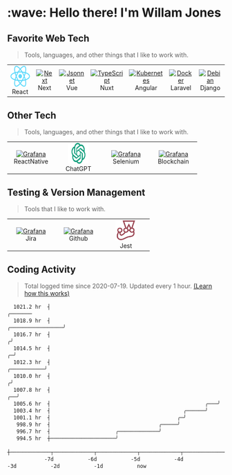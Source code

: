 <h1 align="left" id="macropower-title">:wave: Hello there! I'm Willam Jones</h1>


<h2 align="left" id="macropower-tech">Favorite Web Tech</h2>

> Tools, languages, and other things that I like to work with.

<table>
  <tr>
    <td align="center" width="96">
      <a href="#macropower-tech">
        <img src="./img/React-icon.svg.png" width="48" height="48" alt="React" />
      </a>
      <br>React
    </td>
    <td align="center" width="96">
      <a href="#macropower-tech">
        <img src="https://static-00.iconduck.com/assets.00/brand-nextjs-icon-512x512-iz9ba3mc.png" width="48" height="48" alt="Next" />
      </a>
      <br>Next
    </td>
    <td align="center" width="96">
      <a href="#macropower-tech">
        <img src="https://vuejs.org/images/logo.png" width="48" height="48" alt="Jsonnet" />
      </a>
      <br>Vue
    </td>
    <td align="center" width="96">
      <a href="#macropower-tech">
        <img src="https://nuxt.com/assets/design-kit/logo/icon-green.png" width="48" height="48" alt="TypeScript" />
      </a>
      <br>Nuxt
    </td>
    <td align="center" width="96">
      <a href="#macropower-tech" >
        <img src="https://upload.wikimedia.org/wikipedia/commons/thumb/c/cf/Angular_full_color_logo.svg/2048px-Angular_full_color_logo.svg.png" width="48" height="48" alt="Kubernetes" />
      </a>
      <br>Angular
    </td>
    <td align="center" width="96"> 
      <a href="#macropower-tech" >
        <img src="https://upload.wikimedia.org/wikipedia/commons/thumb/9/9a/Laravel.svg/1969px-Laravel.svg.png" width="48" height="48" alt="Docker" />
      </a>
      <br>Laravel
    </td>
    <td align="center"  width="96">
      <a href="#macropower-tech">
        <img src="https://cdn.icon-icons.com/icons2/2107/PNG/512/file_type_django_icon_130645.png" width="48" height="48" alt="Debian" />
      </a>
      <br>Django
    </td>
  </tr>
</table>


<h2 align="left" id="macropower-tech">Other Tech</h2>

> Tools, languages, and other things that I like to work with.

<table>
  <tr>
    <td align="center" width="96">
      <a href="#macropower-tech" >
        <img src="https://www.datocms-assets.com/45470/1631026680-logo-react-native.png" width="48" height="48" alt="Grafana" />
      </a>
      <br>ReactNative
    </td>
    <td align="center" width="96">
      <a href="#macropower-tech" >
        <img src="./img/chatgpt.png" width="48" height="48" alt="Grafana" />
      </a>
      <br>ChatGPT
    </td>
    <td align="center" width="96">
      <a href="#macropower-tech" >
        <img src="https://upload.wikimedia.org/wikipedia/commons/d/d5/Selenium_Logo.png" width="48" height="48" alt="Grafana" />
      </a>
      <br>Selenium
    </td>
    <td align="center" width="96">
      <a href="#macropower-tech" >
        <img src="https://brandslogos.com/wp-content/uploads/images/large/blockchain-logo.png" width="48" height="48" alt="Grafana" />
      </a>
      <br>Blockchain
    </td>
  </tr>
</table>

<h2 align="left" id="macropower-tech">Testing & Version Management</h2>

> Tools that I like to work with.

<table>
  <tr>
    <td align="center" width="96">
      <a href="#macropower-tech" >
        <img src="https://seeklogo.com/images/J/jira-logo-FD39F795A7-seeklogo.com.png" width="48" height="48" alt="Grafana" />
      </a>
      <br>Jira
    </td>
    <td align="center" width="96">
      <a href="#macropower-tech" >
        <img src="https://user-images.githubusercontent.com/72696535/226140405-3bd31f1e-8cbb-4506-99db-1f0abce7c3fe.png" width="48" height="48" alt="Grafana" />
      </a>
      <br>Github
    </td>
    <td align="center" width="96">
      <a href="#macropower-tech" >
        <img src="./img/jest.png" width="48" height="48" alt="Grafana" />
      </a>
      <br>Jest
    </td>
  </tr>
</table>

<h2 align="left">Coding Activity</h2>

> Total logged time since 2020-07-19. Updated every 1 hour. [(Learn how this works)](https://macropower.readthedocs.io/en/latest/#dynamic-ascii-graph)

<!-- prettier-ignore-start -->
<!-- START_SECTION:ascii_graph -->

```
  1021.2 hr  ┤                                                                                           ╭─────── 
  1018.9 hr  ┤                                                                         ╭─────────────────╯        
  1016.7 hr  ┤                                                                        ╭╯                          
  1014.5 hr  ┤                                                                      ╭─╯                           
  1012.3 hr  ┤                                                          ╭───────────╯                             
  1010.0 hr  ┤                                                         ╭╯                                         
  1007.8 hr  ┤                                                      ╭──╯                                          
  1005.6 hr  ┤                                                  ╭───╯                                             
  1003.4 hr  ┤                                           ╭──────╯                                                 
  1001.1 hr  ┤                                         ╭─╯                                                        
   998.9 hr  ┤                                   ╭─────╯                                                          
   996.7 hr  ┤                     ╭─────────────╯                                                                
   994.5 hr  ┼─────────────────────╯                                                                              
             ┼─────────────┬─────────────┬─────────────┬─────────────┬─────────────┬─────────────┬─────────────┤ 
            -7d           -6d           -5d           -4d           -3d           -2d           -1d           now
```

<!-- END_SECTION:ascii_graph -->
<!-- prettier-ignore-end -->

<!-- links -->

[84.51°]: https://github.com/8451 "84.51° Github Home"
[issues page]: https://github.com/MacroPower/MacroPower/issues "MacroPower/issues"
[linkedin]: https://www.linkedin.com/in/colvinjm "Jacob Colvin LinkedIn"
[homelab]: https://github.com/MacroPower/homelab "MacroPower/homelab"
[blog]: https://jacobcolvin.com/posts/ "My Blog"
